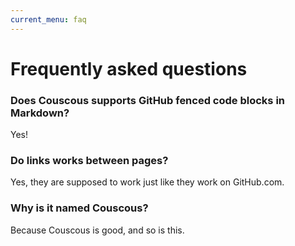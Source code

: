 ```yaml
---
current_menu: faq
---
```

# Frequently asked questions

### Does Couscous supports GitHub fenced code blocks in Markdown?

Yes!

### Do links works between pages?

Yes, they are supposed to work just like they work on GitHub.com.

### Why is it named Couscous?

Because Couscous is good, and so is this.
